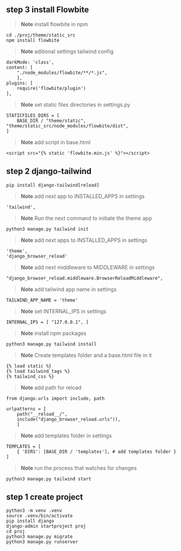 

## step 3  install Flowbite 

> **Note**  install flowbite in npm
```
cd ./proj/theme/static_src 
npm install flowbite
```
> **Note**  aditional settings tailwind config  
```
darkMode: 'class', 
content: [ 
	"./node_modules/flowbite/**/*.js",
	], 
plugins: [ 
	require('flowbite/plugin')
],
```
> **Note** set static files directories in settings.py 
```
STATICFILES_DIRS = [ 
	BASE_DIR / "theme/static", "theme/static_src/node_modules/flowbite/dist", 
]
```
> **Note** add script in base.html 
```
<script src="{% static 'flowbite.min.js' %}"></script>
```

## step 2 django-tailwind
```
pip install django-tailwind[reload]
```
> **Note** add next app to INSTALLED_APPS in settings
```
'tailwind',
```
> **Note** Run the next command to initiate the theme app 
```
python3 manage.py tailwind init
```
> **Note** add next apps to INSTALLED_APPS in settings
```
'theme',
'django_browser_reload'
```
> **Note** add next middleware to MIDDLEWARE in settings
``` 
"django_browser_reload.middleware.BrowserReloadMiddleware",
```
> **Note** add tailwind app name in settings
```
TAILWIND_APP_NAME = 'theme'
```
> **Note**  set INTERNAL_IPS in settings 
```
INTERNAL_IPS = [ "127.0.0.1", ]
```
> **Note** install npm packages
```
python3 manage.py tailwind install
```
> **Note** Create templates folder and a base.html file in it 
```
{% load static %} 
{% load tailwind_tags %} 
{% tailwind_css %}
```
> **Note** add path for reload 
```
from django.urls import include, path 

urlpatterns = [ 
	path("__reload__/", 
	include("django_browser_reload.urls")), 
	]
```

> **Note** add templates folder in settings 
```
TEMPLATES = [ 
	{ 'DIRS': [BASE_DIR / 'templates'], # add templates folder } 
]
```
> **Note** run the process that watches for changes
```
python3 manage.py tailwind start
```
## step 1 create project
```
python3 -m venv .venv 
source .venv/bin/activate 
pip install django 
django-admin startproject proj 
cd proj 
python3 manage.py migrate 
python3 manage.py runserver
```

